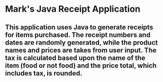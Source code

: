 # Mark's Java Receipt Application

## This application uses Java to generate receipts for items purchased. The receipt numbers and dates are randomly generated, while the product names and prices are takes from user input. The tax is calculated based upon the name of the item (food or not food) and the price total, which includes tax, is rounded.

